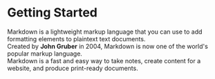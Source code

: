 # Getting Started
Markdown is a lightweight markup language that you can use to add formatting elements to plaintext text documents.  
Created by **John Gruber** in 2004, Markdown is now one of the world's popular markup language.  
Markdown is a fast and easy way to take notes, create content for a website, and produce print-ready documents.
